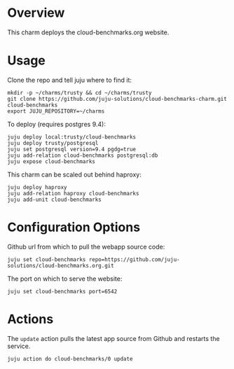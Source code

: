 # Overview

This charm deploys the cloud-benchmarks.org website.

# Usage

Clone the repo and tell juju where to find it:

    mkdir -p ~/charms/trusty && cd ~/charms/trusty
    git clone https://github.com/juju-solutions/cloud-benchmarks-charm.git cloud-benchmarks
    export JUJU_REPOSITORY=~/charms

To deploy (requires postgres 9.4):

    juju deploy local:trusty/cloud-benchmarks
    juju deploy trusty/postgresql
    juju set postgresql version=9.4 pgdg=true
    juju add-relation cloud-benchmarks postgresql:db
    juju expose cloud-benchmarks

This charm can be scaled out behind haproxy:

    juju deploy haproxy
    juju add-relation haproxy cloud-benchmarks
    juju add-unit cloud-benchmarks

# Configuration Options

Github url from which to pull the webapp source code:

    juju set cloud-benchmarks repo=https://github.com/juju-solutions/cloud-benchmarks.org.git

The port on which to serve the website:

    juju set cloud-benchmarks port=6542

# Actions

The `update` action pulls the latest app source from Github and restarts
the service.

    juju action do cloud-benchmarks/0 update

